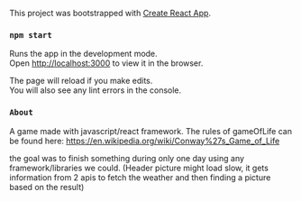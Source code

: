 This project was bootstrapped with [Create React App](https://github.com/facebook/create-react-app).

### `npm start`

Runs the app in the development mode.<br>
Open [http://localhost:3000](http://localhost:3000) to view it in the browser.

The page will reload if you make edits.<br>
You will also see any lint errors in the console.

### `About`


A game made with javascript/react framework. The rules of gameOfLife can be found here:  https://en.wikipedia.org/wiki/Conway%27s_Game_of_Life

the goal was to finish something during only one day using any framework/libraries we could.
(Header picture might load slow, it gets information from 2 apis to fetch the weather and then finding a picture based on the result)
